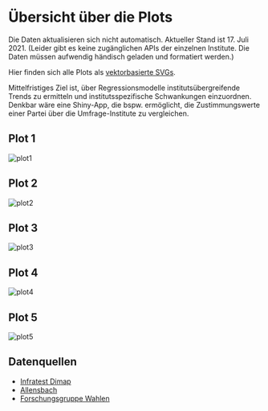 # Übersicht über die Plots

Die Daten aktualisieren sich nicht automatisch. Aktueller Stand ist 17. Juli 2021. 
(Leider gibt es keine zugänglichen APIs der einzelnen Institute. Die Daten müssen aufwendig händisch geladen und formatiert werden.)

Hier finden sich alle Plots als [vektorbasierte SVGs](https://github.com/dominiklawetzky/sonntagsfrage/tree/main/SVG).

Mittelfristiges Ziel ist, über Regressionsmodelle institutsübergreifende Trends zu ermitteln und institutsspezifische Schwankungen einzuordnen. Denkbar wäre eine Shiny-App, die bspw. ermöglicht, die Zustimmungswerte einer Partei über die Umfrage-Institute zu vergleichen. 

## Plot 1
![plot1](https://user-images.githubusercontent.com/75689258/126046099-0ca57b24-0f7a-4bb5-aed8-05f36020d6d3.jpg)

## Plot 2
![plot2](https://user-images.githubusercontent.com/75689258/126046105-532eb58f-45b8-4758-81d4-0f3740ca7ac2.jpg)

## Plot 3
![plot3](https://user-images.githubusercontent.com/75689258/125516630-676d997b-6f50-40cb-8a4c-eb2e7ebe5b6a.jpg)


## Plot 4
![plot4](https://user-images.githubusercontent.com/75689258/125516645-2984d19d-3d4f-47db-b3d1-e3f21afc9a81.jpg)


## Plot 5
![plot5](https://user-images.githubusercontent.com/75689258/125438764-59d3f56a-3867-4132-916b-c253fa53b9b2.jpg)

## Datenquellen
- [Infratest Dimap](https://www.infratest-dimap.de/umfragen-analysen/bundesweit/sonntagsfrage/)
- [Allensbach](https://www.ifd-allensbach.de/studien-und-berichte/sonntagsfrage/gesamt.html)
- [Forschungsgruppe Wahlen](https://www.wahlrecht.de/umfragen/politbarometer.htm)
